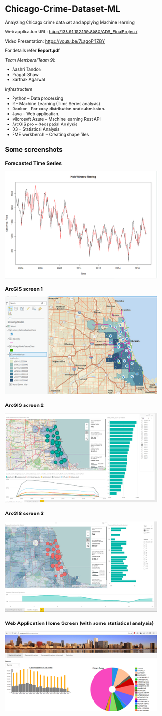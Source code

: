 # Chicago-Crime-Dataset-ML
Analyzing Chicago crime data set and applying Machine learning.

Web application URL: http://138.91.152.159:8080/ADS_FinalProject/

Video Presentation: https://youtu.be/7LagoFf1ZBY

For details refer **Report.pdf**

*Team Members(Team 9):*
- Aashri Tandon
- Pragati Shaw
- Sarthak Agarwal


*Infrastructure*
- Python – Data processing 
- R - Machine Learning (Time Series analysis) 
- Docker – For easy distribution and submission.
- Java – Web application.
- Microsoft Azure – Machine learning Rest API
- ArcGIS pro – Geospatial Analysis
- D3 – Statistical Analysis
- FME workbench – Creating shape files

## Some screenshots 

### Forecasted Time Series

![Alt text](/screenshots/TS.png?raw=true "Forecasted Time Series")


### ArcGIS screen 1

![Alt text](/screenshots/arcgis1.png?raw=true "ArcGIS Screen 1")

### ArcGIS screen 2

![Alt text](/screenshots/arcgis2.png?raw=true "ArcGIS Screen 2")

### ArcGIS screen 3

![Alt text](/screenshots/arcgis3.png?raw=true "ArcGIS Screen 3")

### Web Application Home Screen (with some statistical analysis)

![Alt text](/screenshots/webapp.png?raw=true "Web Application Home Screen")

